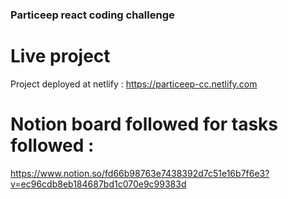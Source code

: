### Particeep react coding challenge

# Live project
Project deployed at netlify : https://particeep-cc.netlify.com

# Notion board followed for tasks followed :

https://www.notion.so/fd66b98763e7438392d7c51e16b7f6e3?v=ec96cdb8eb184687bd1c070e9c99383d
